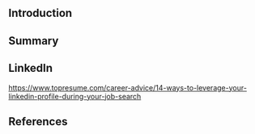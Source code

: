 ## Introduction


## Summary



## LinkedIn

https://www.topresume.com/career-advice/14-ways-to-leverage-your-linkedin-profile-during-your-job-search

## References



